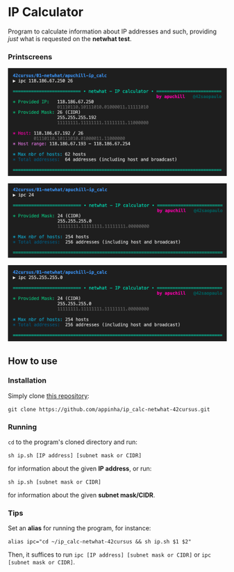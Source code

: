 # IP Calculator

Program to calculate information about IP addresses and such, providing _just_ what is requested on the **netwhat test**.

### Printscreens

![Program printscreen - IP address information](./print1.png)

![Program printscreen - CIDR information](./print2.png)

![Program printscreen - subnet mask information](./print3.png)

## How to use

### Installation

Simply clone [this repository](https://github.com/appinha/ip_calc-netwhat-42cursus):

```
git clone https://github.com/appinha/ip_calc-netwhat-42cursus.git
```

### Running

`cd` to the program's cloned directory and run:

```
sh ip.sh [IP address] [subnet mask or CIDR]
```

for information about the given **IP address**, or run:

```
sh ip.sh [subnet mask or CIDR]
```

for information about the given **subnet mask/CIDR**.

### Tips

Set an **alias** for running the program, for instance:

```
alias ipc="cd ~/ip_calc-netwhat-42cursus && sh ip.sh $1 $2"
```

Then, it suffices to run `ipc [IP address] [subnet mask or CIDR]` or `ipc [subnet mask or CIDR]`.
